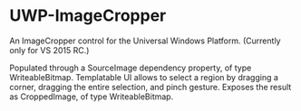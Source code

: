 # UWP-ImageCropper
An ImageCropper control for the Universal Windows Platform. (Currently only for VS 2015 RC.)

Populated through a SourceImage dependency property, of type WriteableBitmap.
Templatable UI allows to select a region by dragging a corner, dragging the entire selection, and pinch gesture.
Exposes the result as CroppedImage, of type WriteableBitmap.
